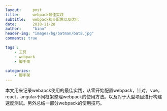 ```yaml
---
layout:     post
title:      webpack最佳实践
subtitle:   webpack初步配置以及优化
date:       2018-11-28
author:     "binn"
header-img: "images/bg/batman/bat8.jpg"
comments: true

tags :
    - 工具
    - webpack
    - 脚手架

categories:
    - 脚手架
---
```


本文用来记录webapck使用的最佳实践，从零开始配置webpack，针对，vue，react，angular不同框架整理webpack的使用方法。以及对于大型项目进行构建速度测试。另外总结一部分webpack的使用技巧。
